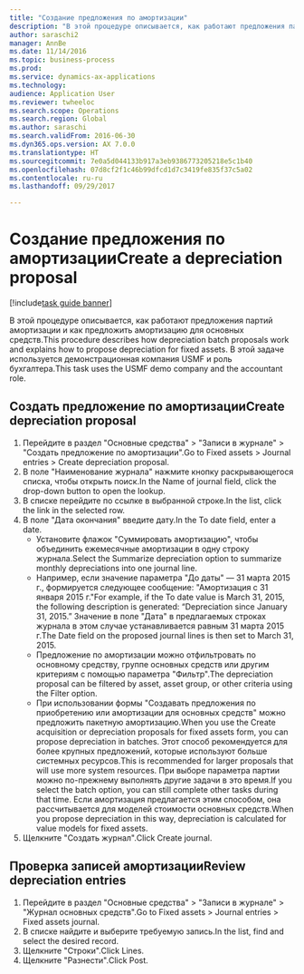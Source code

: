 ```yaml
--- 
title: "Создание предложения по амортизации"
description: "В этой процедуре описывается, как работают предложения партий амортизации и как предложить амортизацию для основных средств."
author: saraschi2
manager: AnnBe
ms.date: 11/14/2016
ms.topic: business-process
ms.prod: 
ms.service: dynamics-ax-applications
ms.technology: 
audience: Application User
ms.reviewer: twheeloc
ms.search.scope: Operations
ms.search.region: Global
ms.author: saraschi
ms.search.validFrom: 2016-06-30
ms.dyn365.ops.version: AX 7.0.0
ms.translationtype: HT
ms.sourcegitcommit: 7e0a5d044133b917a3eb9386773205218e5c1b40
ms.openlocfilehash: 07d8cf2f1c46b99dfcd1d7c3419fe835f37c5a02
ms.contentlocale: ru-ru
ms.lasthandoff: 09/29/2017

---
```

# <a name="create-a-depreciation-proposal"></a><span data-ttu-id="4aa75-103">Создание предложения по амортизации</span><span class="sxs-lookup"><span data-stu-id="4aa75-103">Create a depreciation proposal</span></span>

[!include[task guide banner](../../includes/task-guide-banner.md)]

<span data-ttu-id="4aa75-104">В этой процедуре описывается, как работают предложения партий амортизации и как предложить амортизацию для основных средств.</span><span class="sxs-lookup"><span data-stu-id="4aa75-104">This procedure describes how depreciation batch proposals work and explains how to propose depreciation for fixed assets.</span></span> <span data-ttu-id="4aa75-105">В этой задаче используется демонстрационная компания USMF и роль бухгалтера.</span><span class="sxs-lookup"><span data-stu-id="4aa75-105">This task uses the USMF demo company and the accountant role.</span></span>


## <a name="create-depreciation-proposal"></a><span data-ttu-id="4aa75-106">Создать предложение по амортизации</span><span class="sxs-lookup"><span data-stu-id="4aa75-106">Create depreciation proposal</span></span>
1. <span data-ttu-id="4aa75-107">Перейдите в раздел "Основные средства" > "Записи в журнале" > "Создать предложение по амортизации".</span><span class="sxs-lookup"><span data-stu-id="4aa75-107">Go to Fixed assets > Journal entries > Create depreciation proposal.</span></span>
2. <span data-ttu-id="4aa75-108">В поле "Наименование журнала" нажмите кнопку раскрывающегося списка, чтобы открыть поиск.</span><span class="sxs-lookup"><span data-stu-id="4aa75-108">In the Name of journal field, click the drop-down button to open the lookup.</span></span>
3. <span data-ttu-id="4aa75-109">В списке перейдите по ссылке в выбранной строке.</span><span class="sxs-lookup"><span data-stu-id="4aa75-109">In the list, click the link in the selected row.</span></span>
4. <span data-ttu-id="4aa75-110">В поле "Дата окончания" введите дату.</span><span class="sxs-lookup"><span data-stu-id="4aa75-110">In the To date field, enter a date.</span></span>
    * <span data-ttu-id="4aa75-111">Установите флажок "Суммировать амортизацию", чтобы объединить ежемесячные амортизации в одну строку журнала.</span><span class="sxs-lookup"><span data-stu-id="4aa75-111">Select the Summarize depreciation option to summarize monthly depreciations into one journal line.</span></span>  
    * <span data-ttu-id="4aa75-112">Например, если значение параметра "До даты" — 31 марта 2015 г., формируется следующее сообщение: "Амортизация с 31 января 2015 г."</span><span class="sxs-lookup"><span data-stu-id="4aa75-112">For example, if the To date value is March 31, 2015, the following description is generated: “Depreciation since January 31, 2015.”</span></span> <span data-ttu-id="4aa75-113">Значение в поле "Дата" в предлагаемых строках журнала в этом случае устанавливается равным 31 марта 2015 г.</span><span class="sxs-lookup"><span data-stu-id="4aa75-113">The Date field on the proposed journal lines is then set to March 31, 2015.</span></span>  
    * <span data-ttu-id="4aa75-114">Предложение по амортизации можно отфильтровать по основному средству, группе основных средств или другим критериям с помощью параметра "Фильтр".</span><span class="sxs-lookup"><span data-stu-id="4aa75-114">The depreciation proposal can be filtered by asset, asset group, or other criteria using the Filter option.</span></span>  
    * <span data-ttu-id="4aa75-115">При использовании формы "Создавать предложения по приобретению или амортизации для основных средств" можно предложить пакетную амортизацию.</span><span class="sxs-lookup"><span data-stu-id="4aa75-115">When you use the Create acquisition or depreciation proposals for fixed assets form, you can propose depreciation in batches.</span></span> <span data-ttu-id="4aa75-116">Этот способ рекомендуется для более крупных предложений, которые используют больше системных ресурсов.</span><span class="sxs-lookup"><span data-stu-id="4aa75-116">This is recommended for larger proposals that will use more system resources.</span></span> <span data-ttu-id="4aa75-117">При выборе параметра партии можно по-прежнему выполнять другие задачи в это время.</span><span class="sxs-lookup"><span data-stu-id="4aa75-117">If you select the batch option, you can still complete other tasks during that time.</span></span> <span data-ttu-id="4aa75-118">Если амортизация предлагается этим способом, она рассчитывается для моделей стоимости основных средств.</span><span class="sxs-lookup"><span data-stu-id="4aa75-118">When you propose depreciation in this way, depreciation is calculated for value models for fixed assets.</span></span>  
5. <span data-ttu-id="4aa75-119">Щелкните "Создать журнал".</span><span class="sxs-lookup"><span data-stu-id="4aa75-119">Click Create journal.</span></span>

## <a name="review-depreciation-entries"></a><span data-ttu-id="4aa75-120">Проверка записей амортизации</span><span class="sxs-lookup"><span data-stu-id="4aa75-120">Review depreciation entries</span></span>
1. <span data-ttu-id="4aa75-121">Перейдите в раздел "Основные средства" > "Записи в журнале" > "Журнал основных средств".</span><span class="sxs-lookup"><span data-stu-id="4aa75-121">Go to Fixed assets > Journal entries > Fixed assets journal.</span></span>
2. <span data-ttu-id="4aa75-122">В списке найдите и выберите требуемую запись.</span><span class="sxs-lookup"><span data-stu-id="4aa75-122">In the list, find and select the desired record.</span></span>
3. <span data-ttu-id="4aa75-123">Щелкните "Строки".</span><span class="sxs-lookup"><span data-stu-id="4aa75-123">Click Lines.</span></span>
4. <span data-ttu-id="4aa75-124">Щелкните "Разнести".</span><span class="sxs-lookup"><span data-stu-id="4aa75-124">Click Post.</span></span>



